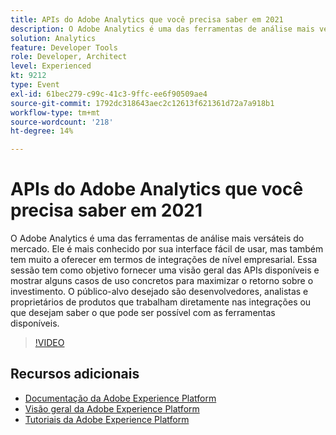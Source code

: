 ```yaml
---
title: APIs do Adobe Analytics que você precisa saber em 2021
description: O Adobe Analytics é uma das ferramentas de análise mais versáteis do mercado. Ele é mais conhecido por sua interface fácil de usar, mas também tem muito a oferecer em termos de integrações de nível empresarial. Essa sessão tem como objetivo fornecer uma visão geral das APIs disponíveis e mostrar alguns casos de uso concretos para maximizar o retorno sobre o investimento. O público-alvo desejado são desenvolvedores, analistas e proprietários de produtos que trabalham diretamente nas integrações ou que desejam saber o que pode ser possível com as ferramentas disponíveis.
solution: Analytics
feature: Developer Tools
role: Developer, Architect
level: Experienced
kt: 9212
type: Event
exl-id: 61bec279-c99c-41c3-9ffc-ee6f90509ae4
source-git-commit: 1792dc318643aec2c12613f621361d72a7a918b1
workflow-type: tm+mt
source-wordcount: '218'
ht-degree: 14%

---
```


# APIs do Adobe Analytics que você precisa saber em 2021

O Adobe Analytics é uma das ferramentas de análise mais versáteis do mercado. Ele é mais conhecido por sua interface fácil de usar, mas também tem muito a oferecer em termos de integrações de nível empresarial. Essa sessão tem como objetivo fornecer uma visão geral das APIs disponíveis e mostrar alguns casos de uso concretos para maximizar o retorno sobre o investimento. O público-alvo desejado são desenvolvedores, analistas e proprietários de produtos que trabalham diretamente nas integrações ou que desejam saber o que pode ser possível com as ferramentas disponíveis.

>[!VIDEO](https://video.tv.adobe.com/v/337576/?quality=12&learn=on&hidetitle=true)

## Recursos adicionais

- [Documentação da Adobe Experience Platform](https://experienceleague.adobe.com/docs/experience-platform.html?lang=pt-BR)
- [Visão geral da Adobe Experience Platform](https://experienceleague.adobe.com/docs/experience-platform/landing/home.html?lang=pt-BR)
- [Tutoriais da Adobe Experience Platform](https://experienceleague.adobe.com/docs/platform-learn/tutorials/overview.html?lang=pt-BR)

